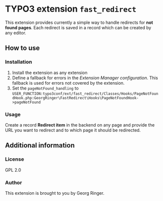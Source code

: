# TYPO3 extension ``fast_redirect``

This extension provides currently a simple way to handle redirects for **not found pages**. Each redirect is saved in a record which can be created by any editor.

## How to use

### Installation

1) Install the extension as any extension
2) Define a fallback for errors in the *Extension Manager configuration*. This fallback is used for errors not covered by the extension.
3) Set the `pageNotFound_handling` to `USER_FUNCTION:typo3conf/ext/fast_redirect/Classes/Hooks/PageNotFoundHook.php:GeorgRinger\FastRedirect\Hooks\PageNotFoundHook->pageNotFound`

### Usage

Create a record **Redirect item** in the backend on any page and provide the URL you want to redirect and to which page it should be redirected.

## Additional information

### License

GPL 2.0

### Author

This extension is brought to you by Georg Ringer.